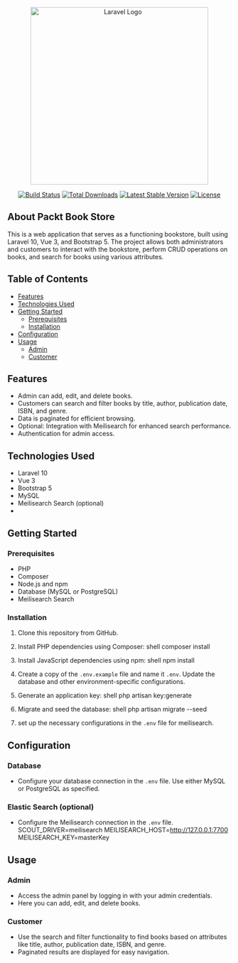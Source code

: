 <p align="center"><a href="https://laravel.com" target="_blank"><img src="https://raw.githubusercontent.com/laravel/art/master/logo-lockup/5%20SVG/2%20CMYK/1%20Full%20Color/laravel-logolockup-cmyk-red.svg" width="400" alt="Laravel Logo"></a></p>

<p align="center">
<a href="https://github.com/laravel/framework/actions"><img src="https://github.com/laravel/framework/workflows/tests/badge.svg" alt="Build Status"></a>
<a href="https://packagist.org/packages/laravel/framework"><img src="https://img.shields.io/packagist/dt/laravel/framework" alt="Total Downloads"></a>
<a href="https://packagist.org/packages/laravel/framework"><img src="https://img.shields.io/packagist/v/laravel/framework" alt="Latest Stable Version"></a>
<a href="https://packagist.org/packages/laravel/framework"><img src="https://img.shields.io/packagist/l/laravel/framework" alt="License"></a>
</p>

## About Packt Book Store

This is a web application that serves as a functioning bookstore, built using Laravel 10, Vue 3, and Bootstrap 5. The project allows both administrators and customers to interact with the bookstore, perform CRUD operations on books, and search for books using various attributes.

## Table of Contents
- [Features](#features)
- [Technologies Used](#technologies-used)
- [Getting Started](#getting-started)
  - [Prerequisites](#prerequisites)
  - [Installation](#installation)
- [Configuration](#configuration)
- [Usage](#usage)
  - [Admin](#admin)
  - [Customer](#customer)

## Features
- Admin can add, edit, and delete books.
- Customers can search and filter books by title, author, publication date, ISBN, and genre.
- Data is paginated for efficient browsing.
- Optional: Integration with Meilisearch for enhanced search performance.
- Authentication for admin access.

## Technologies Used
- Laravel 10
- Vue 3
- Bootstrap 5
- MySQL
- Meilisearch Search (optional)
-

## Getting Started

### Prerequisites
- PHP
- Composer
- Node.js and npm
- Database (MySQL or PostgreSQL)
- Meilisearch Search

### Installation
1. Clone this repository from GitHub.

2. Install PHP dependencies using Composer:
   shell
   composer install
   

3. Install JavaScript dependencies using npm:
   shell
   npm install
   

4. Create a copy of the `.env.example` file and name it `.env`. Update the database and other environment-specific configurations.

5. Generate an application key:
   shell
   php artisan key:generate
   

6. Migrate and seed the database:
   shell
   php artisan migrate --seed
   

7. set up the necessary configurations in the `.env` file for meilisearch.

## Configuration

### Database
- Configure your database connection in the `.env` file. Use either MySQL or PostgreSQL as specified.

### Elastic Search (optional)
- Configure the Meilisearch connection in the `.env` file.
      SCOUT_DRIVER=meilisearch
      MEILISEARCH_HOST=http://127.0.0.1:7700
      MEILISEARCH_KEY=masterKey

## Usage

### Admin
- Access the admin panel by logging in with your admin credentials.
- Here you can add, edit, and delete books.

### Customer
- Use the search and filter functionality to find books based on attributes like title, author, publication date, ISBN, and genre.
- Paginated results are displayed for easy navigation.